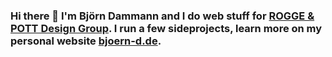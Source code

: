 ### Hi there 👋 I'm Björn Dammann and I do web stuff for [ROGGE & POTT Design Group](https://roggeundpott.de/). I run a few sideprojects, learn more on my personal website [bjoern-d.de](https://bjoern-d.de/).


<!--
**bej-soan/bej-soan** is a ✨ _special_ ✨ repository because its `README.md` (this file) appears on your GitHub profile.

Here are some ideas to get you started:

- 🔭 I’m currently working on ...
- 🌱 I’m currently learning ...
- 👯 I’m looking to collaborate on ...
- 🤔 I’m looking for help with ...
- 💬 Ask me about ...
- 📫 How to reach me: ...
- 😄 Pronouns: ...
- ⚡ Fun fact: ...
-->
